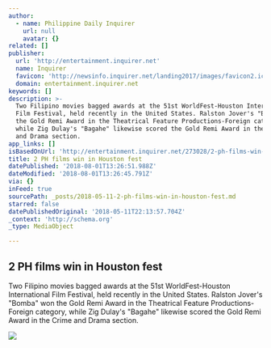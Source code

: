 ```yaml
---
author:
  - name: Philippine Daily Inquirer
    url: null
    avatar: {}
related: []
publisher:
  url: 'http://entertainment.inquirer.net'
  name: Inquirer
  favicon: 'http://newsinfo.inquirer.net/landing2017/images/favicon2.ico'
  domain: entertainment.inquirer.net
keywords: []
description: >-
  Two Filipino movies bagged awards at the 51st WorldFest-Houston International
  Film Festival, held recently in the United States. Ralston Jover's "Bomba" won
  the Gold Remi Award in the Theatrical Feature Productions-Foreign category,
  while Zig Dulay's "Bagahe" likewise scored the Gold Remi Award in the Crime
  and Drama section.
app_links: []
isBasedOnUrl: 'http://entertainment.inquirer.net/273028/2-ph-films-win-houston-fest'
title: 2 PH films win in Houston fest
datePublished: '2018-08-01T13:26:51.988Z'
dateModified: '2018-08-01T13:26:45.791Z'
via: {}
inFeed: true
sourcePath: _posts/2018-05-11-2-ph-films-win-in-houston-fest.md
starred: false
datePublishedOriginal: '2018-05-11T22:13:57.704Z'
_context: 'http://schema.org'
_type: MediaObject

---
```

<article style=""><h1>2 PH films win in Houston fest</h1><p>Two Filipino movies bagged awards at the 51st WorldFest-Houston International Film Festival, held recently in the United States. Ralston Jover's "Bomba" won the Gold Remi Award in the Theatrical Feature Productions-Foreign category, while Zig Dulay's "Bagahe" likewise scored the Gold Remi Award in the Crime and Drama section.</p><img src="http://entertainment.inquirer.net/wp-content/blogs.dir/6/files/2018/05/t0505indie-houston-3-600x400.jpg" /></article>